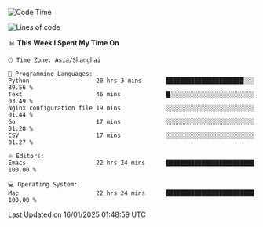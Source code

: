 <!--START_SECTION:waka-->
![Code Time](http://img.shields.io/badge/Code%20Time-2%2C479%20hrs%2017%20mins-blue)

![Lines of code](https://img.shields.io/badge/From%20Hello%20World%20I%27ve%20Written-310.0%20thousand%20lines%20of%20code-blue)

📊 **This Week I Spent My Time On** 

```text
🕑︎ Time Zone: Asia/Shanghai

💬 Programming Languages: 
Python                   20 hrs 3 mins       ██████████████████████░░░   89.56 % 
Text                     46 mins             █░░░░░░░░░░░░░░░░░░░░░░░░   03.49 % 
Nginx configuration file 19 mins             ░░░░░░░░░░░░░░░░░░░░░░░░░   01.44 % 
Go                       17 mins             ░░░░░░░░░░░░░░░░░░░░░░░░░   01.28 % 
CSV                      17 mins             ░░░░░░░░░░░░░░░░░░░░░░░░░   01.27 % 

🔥 Editors: 
Emacs                    22 hrs 24 mins      █████████████████████████   100.00 % 

💻 Operating System: 
Mac                      22 hrs 24 mins      █████████████████████████   100.00 % 
```


 Last Updated on 16/01/2025 01:48:59 UTC
<!--END_SECTION:waka-->
